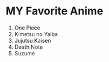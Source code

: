 # MY Favorite Anime
1.  One Piece
2.  Kimetsu no Yaiba
3.  Jujutsu Kaisen
4.  Death Note
5.  Suzume
